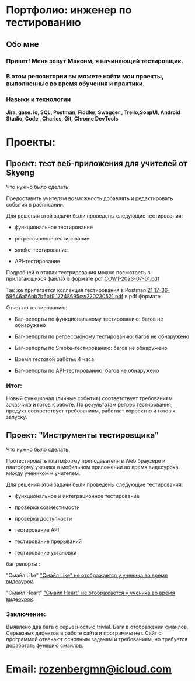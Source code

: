 # Портфолио: инженер по тестированию


## Обо мне

### Привет! Меня зовут Максим, я начинающий тестировщик. 

### В этом репозитории вы можете найти мои проекты, выполненные во время обучения и практики. 

### Навыки и технологии

**Jira, gase. io, SQL, Postman, Fiddler, Swagger ,
Trello,SoapUI, Android Studio, Code , Charles, Git,
Chrome DevTools**


# Проекты: 

## Проект: тест веб-приложения для учителей от Skyeng

Что нужно было сделать:

Предоставить учителям возможность добавлять и редактировать события в расписании.
 
Для решения этой задачи были проведены следующие тестирования:

* функциональное тестирование


* регрессионное тестирование


* smoke-тестирование


* API-тестирование

Подробней о этапах тестрирования можно посмотреть в прилагающихся файлах в формате pdf 
[COW1-2023-07-01.pdf](https://github.com/MaximRozen/QA/files/11926613/COW1-2023-07-01.pdf)



Так же прилагается коллекция тестирования в Postman
[21 17-36-59646a56bb7b6bf9.17248695cw220230521.pdf](https://github.com/MaximRozen/QA/files/11926619/21.17-36-59646a56bb7b6bf9.17248695cw220230521.pdf) в pdf формате 


Отчет по тестированию:

* Баг-репорты по функциональному тестированию:  багов не обнаружено
  
* Баг-репорты по регрессионому тестированию: багов не обнаружено

* Баг-репорты по Smoke-тестированию: багов не обнаружено

* Время тестовой работы: 4 часа

* Баг-репорты по API-тестированию: багов не обнаружено 

### Итог:

Новый функционал (личные события) соответствует требованиям заказчика и готов к работе. 
По результатам регрес тестирования, продукт соответствует требованиям, работает корректно и готов к запуску. 







## Проект: "Инструменты тестировщика"


Что нужно было сделать:

Протестировать платмформу преподавателя в Web браузере и платформу ученика в мобильном приложении во время видеоурока между учеником и учителем.
 
Для решения этой задачи были проведены следующие тестирования:

* функциональное и интеграционное тестирование 

* проверка совместимости

* проверка доступности

* тестирование API

* тестирование прерываний

* тестирование установки


баг репорты :

"Смайл Like" ["Смайл Like" не отображается у ученика во время видеоурок]([https://pages.github.com/](https://maximr.atlassian.net/browse/DD-1)https://maximr.atlassian.net/browse/DD-1).

"Смайл Heart" ["Смайл Heart" не отображается у ученика во время видеоурок]([https://pages.github.com/](https://maximr.atlassian.net/browse/DD-2)https://maximr.atlassian.net/browse/DD-2).

### Заключение:
Выявлено два бага с серьезностью trivial.
Баги в отображении смайлов.  Серьезных дефектов в работе сайта и программы нет. 
Сайт с программой отвечают основным задачам и  требованиям, но требуется доработать функцию смайлов.







# Email: rozenbergmn@icloud.com
